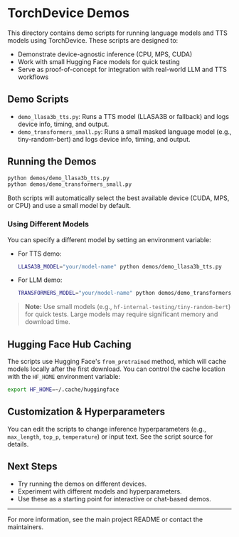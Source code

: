 # TorchDevice Demos

This directory contains demo scripts for running language models and TTS models using TorchDevice. These scripts are designed to:
- Demonstrate device-agnostic inference (CPU, MPS, CUDA)
- Work with small Hugging Face models for quick testing
- Serve as proof-of-concept for integration with real-world LLM and TTS workflows

## Demo Scripts

- `demo_llasa3b_tts.py`: Runs a TTS model (LLASA3B or fallback) and logs device info, timing, and output. 
- `demo_transformers_small.py`: Runs a small masked language model (e.g., tiny-random-bert) and logs device info, timing, and output.

## Running the Demos

```bash
python demos/demo_llasa3b_tts.py
python demos/demo_transformers_small.py
```

Both scripts will automatically select the best available device (CUDA, MPS, or CPU) and use a small model by default.

### Using Different Models

You can specify a different model by setting an environment variable:

- For TTS demo:
  ```bash
  LLASA3B_MODEL="your/model-name" python demos/demo_llasa3b_tts.py
  ```
- For LLM demo:
  ```bash
  TRANSFORMERS_MODEL="your/model-name" python demos/demo_transformers_small.py
  ```

> **Note:** Use small models (e.g., `hf-internal-testing/tiny-random-bert`) for quick tests. Large models may require significant memory and download time.

## Hugging Face Hub Caching

The scripts use Hugging Face's `from_pretrained` method, which will cache models locally after the first download. You can control the cache location with the `HF_HOME` environment variable:

```bash
export HF_HOME=~/.cache/huggingface
```

## Customization & Hyperparameters

You can edit the scripts to change inference hyperparameters (e.g., `max_length`, `top_p`, `temperature`) or input text. See the script source for details.

## Next Steps
- Try running the demos on different devices.
- Experiment with different models and hyperparameters.
- Use these as a starting point for interactive or chat-based demos.

---

For more information, see the main project README or contact the maintainers. 